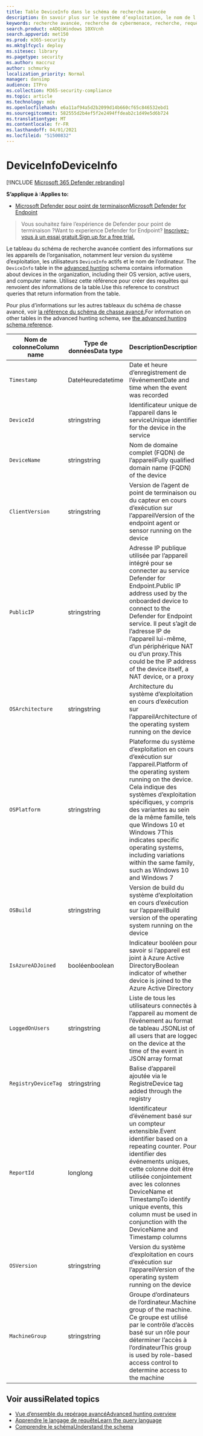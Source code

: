 ```yaml
---
title: Table DeviceInfo dans le schéma de recherche avancée
description: En savoir plus sur le système d’exploitation, le nom de l’ordinateur et d’autres informations sur l’appareil dans la table DeviceInfo du schéma de recherche avancée
keywords: recherche avancée, recherche de cybermenace, recherche, requête, télémétrie, référence de schéma, kusto, table, colonne, type de données, description, deviceinfo, appareil, système d’exploitation, plateforme, utilisateurs, DeviceInfo
search.product: eADQiWindows 10XVcnh
search.appverid: met150
ms.prod: m365-security
ms.mktglfcycl: deploy
ms.sitesec: library
ms.pagetype: security
ms.author: maccruz
author: schmurky
localization_priority: Normal
manager: dansimp
audience: ITPro
ms.collection: M365-security-compliance
ms.topic: article
ms.technology: mde
ms.openlocfilehash: e6a11af94a5d2b2099d14b660cf65c846532ebd1
ms.sourcegitcommit: 582555d2b4ef5f2e2494ffdeab2c1d49e5d6b724
ms.translationtype: MT
ms.contentlocale: fr-FR
ms.lasthandoff: 04/01/2021
ms.locfileid: "51500832"
---
```

# <a name="deviceinfo"></a><span data-ttu-id="ad884-104">DeviceInfo</span><span class="sxs-lookup"><span data-stu-id="ad884-104">DeviceInfo</span></span>

[!INCLUDE [Microsoft 365 Defender rebranding](../../includes/microsoft-defender.md)]

<span data-ttu-id="ad884-105">**S’applique à :**</span><span class="sxs-lookup"><span data-stu-id="ad884-105">**Applies to:**</span></span>
- [<span data-ttu-id="ad884-106">Microsoft Defender pour point de terminaison</span><span class="sxs-lookup"><span data-stu-id="ad884-106">Microsoft Defender for Endpoint</span></span>](https://go.microsoft.com/fwlink/p/?linkid=2154037)


><span data-ttu-id="ad884-107">Vous souhaitez faire l’expérience de Defender pour point de terminaison ?</span><span class="sxs-lookup"><span data-stu-id="ad884-107">Want to experience Defender for Endpoint?</span></span> [<span data-ttu-id="ad884-108">Inscrivez-vous à un essai gratuit.</span><span class="sxs-lookup"><span data-stu-id="ad884-108">Sign up for a free trial.</span></span>](https://www.microsoft.com/microsoft-365/windows/microsoft-defender-atp?ocid=docs-wdatp-advancedhuntingref-abovefoldlink)

<span data-ttu-id="ad884-109">Le tableau du schéma de recherche avancée contient des informations sur les appareils de l’organisation, notamment leur version du système d’exploitation, les utilisateurs `DeviceInfo` actifs et le nom de l’ordinateur. [](advanced-hunting-overview.md)</span><span class="sxs-lookup"><span data-stu-id="ad884-109">The `DeviceInfo` table in the [advanced hunting](advanced-hunting-overview.md) schema contains information about devices in the organization, including their OS version, active users, and computer name.</span></span> <span data-ttu-id="ad884-110">Utilisez cette référence pour créer des requêtes qui renvoient des informations de la table.</span><span class="sxs-lookup"><span data-stu-id="ad884-110">Use this reference to construct queries that return information from the table.</span></span>

<span data-ttu-id="ad884-111">Pour plus d’informations sur les autres tableaux du schéma de chasse avancé, voir [la référence du schéma de chasse avancé.](advanced-hunting-schema-reference.md)</span><span class="sxs-lookup"><span data-stu-id="ad884-111">For information on other tables in the advanced hunting schema, see [the advanced hunting schema reference](advanced-hunting-schema-reference.md).</span></span>

| <span data-ttu-id="ad884-112">Nom de colonne</span><span class="sxs-lookup"><span data-stu-id="ad884-112">Column name</span></span> | <span data-ttu-id="ad884-113">Type de données</span><span class="sxs-lookup"><span data-stu-id="ad884-113">Data type</span></span> | <span data-ttu-id="ad884-114">Description</span><span class="sxs-lookup"><span data-stu-id="ad884-114">Description</span></span> |
|-------------|-----------|-------------|
| `Timestamp` | <span data-ttu-id="ad884-115">DateHeure</span><span class="sxs-lookup"><span data-stu-id="ad884-115">datetime</span></span> | <span data-ttu-id="ad884-116">Date et heure d’enregistrement de l’événement</span><span class="sxs-lookup"><span data-stu-id="ad884-116">Date and time when the event was recorded</span></span> |
| `DeviceId` | <span data-ttu-id="ad884-117">string</span><span class="sxs-lookup"><span data-stu-id="ad884-117">string</span></span> | <span data-ttu-id="ad884-118">Identificateur unique de l’appareil dans le service</span><span class="sxs-lookup"><span data-stu-id="ad884-118">Unique identifier for the device in the service</span></span> |
| `DeviceName` | <span data-ttu-id="ad884-119">string</span><span class="sxs-lookup"><span data-stu-id="ad884-119">string</span></span> | <span data-ttu-id="ad884-120">Nom de domaine complet (FQDN) de l’appareil</span><span class="sxs-lookup"><span data-stu-id="ad884-120">Fully qualified domain name (FQDN) of the device</span></span> |
| `ClientVersion` | <span data-ttu-id="ad884-121">string</span><span class="sxs-lookup"><span data-stu-id="ad884-121">string</span></span> | <span data-ttu-id="ad884-122">Version de l’agent de point de terminaison ou du capteur en cours d’exécution sur l’appareil</span><span class="sxs-lookup"><span data-stu-id="ad884-122">Version of the endpoint agent or sensor running on the device</span></span> |
| `PublicIP` | <span data-ttu-id="ad884-123">string</span><span class="sxs-lookup"><span data-stu-id="ad884-123">string</span></span> | <span data-ttu-id="ad884-124">Adresse IP publique utilisée par l’appareil intégré pour se connecter au service Defender for Endpoint.</span><span class="sxs-lookup"><span data-stu-id="ad884-124">Public IP address used by the onboarded device to connect to the Defender for Endpoint service.</span></span> <span data-ttu-id="ad884-125">Il peut s’agit de l’adresse IP de l’appareil lui-même, d’un périphérique NAT ou d’un proxy.</span><span class="sxs-lookup"><span data-stu-id="ad884-125">This could be the IP address of the device itself, a NAT device, or a proxy</span></span> |
| `OSArchitecture` | <span data-ttu-id="ad884-126">string</span><span class="sxs-lookup"><span data-stu-id="ad884-126">string</span></span> | <span data-ttu-id="ad884-127">Architecture du système d’exploitation en cours d’exécution sur l’appareil</span><span class="sxs-lookup"><span data-stu-id="ad884-127">Architecture of the operating system running on the device</span></span> |
| `OSPlatform` | <span data-ttu-id="ad884-128">string</span><span class="sxs-lookup"><span data-stu-id="ad884-128">string</span></span> | <span data-ttu-id="ad884-129">Plateforme du système d’exploitation en cours d’exécution sur l’appareil.</span><span class="sxs-lookup"><span data-stu-id="ad884-129">Platform of the operating system running on the device.</span></span> <span data-ttu-id="ad884-130">Cela indique des systèmes d’exploitation spécifiques, y compris des variantes au sein de la même famille, tels que Windows 10 et Windows 7</span><span class="sxs-lookup"><span data-stu-id="ad884-130">This indicates specific operating systems, including variations within the same family, such as Windows 10 and Windows 7</span></span> |
| `OSBuild` | <span data-ttu-id="ad884-131">string</span><span class="sxs-lookup"><span data-stu-id="ad884-131">string</span></span> | <span data-ttu-id="ad884-132">Version de build du système d’exploitation en cours d’exécution sur l’appareil</span><span class="sxs-lookup"><span data-stu-id="ad884-132">Build version of the operating system running on the device</span></span> |
| `IsAzureADJoined` | <span data-ttu-id="ad884-133">booléen</span><span class="sxs-lookup"><span data-stu-id="ad884-133">boolean</span></span> | <span data-ttu-id="ad884-134">Indicateur booléen pour savoir si l’appareil est joint à Azure Active Directory</span><span class="sxs-lookup"><span data-stu-id="ad884-134">Boolean indicator of whether device is joined to the Azure Active Directory</span></span> |
| `LoggedOnUsers` | <span data-ttu-id="ad884-135">string</span><span class="sxs-lookup"><span data-stu-id="ad884-135">string</span></span> | <span data-ttu-id="ad884-136">Liste de tous les utilisateurs connectés à l’appareil au moment de l’événement au format de tableau JSON</span><span class="sxs-lookup"><span data-stu-id="ad884-136">List of all users that are logged on the device at the time of the event in JSON array format</span></span> |
| `RegistryDeviceTag` | <span data-ttu-id="ad884-137">string</span><span class="sxs-lookup"><span data-stu-id="ad884-137">string</span></span> | <span data-ttu-id="ad884-138">Balise d’appareil ajoutée via le Registre</span><span class="sxs-lookup"><span data-stu-id="ad884-138">Device tag added through the registry</span></span> |
| `ReportId` | <span data-ttu-id="ad884-139">long</span><span class="sxs-lookup"><span data-stu-id="ad884-139">long</span></span> | <span data-ttu-id="ad884-140">Identificateur d’événement basé sur un compteur extensible.</span><span class="sxs-lookup"><span data-stu-id="ad884-140">Event identifier based on a repeating counter.</span></span> <span data-ttu-id="ad884-141">Pour identifier des événements uniques, cette colonne doit être utilisée conjointement avec les colonnes DeviceName et Timestamp</span><span class="sxs-lookup"><span data-stu-id="ad884-141">To identify unique events, this column must be used in conjunction with the DeviceName and Timestamp columns</span></span> |
| `OSVersion` | <span data-ttu-id="ad884-142">string</span><span class="sxs-lookup"><span data-stu-id="ad884-142">string</span></span> | <span data-ttu-id="ad884-143">Version du système d’exploitation en cours d’exécution sur l’appareil</span><span class="sxs-lookup"><span data-stu-id="ad884-143">Version of the operating system running on the device</span></span> |
| `MachineGroup` | <span data-ttu-id="ad884-144">string</span><span class="sxs-lookup"><span data-stu-id="ad884-144">string</span></span> | <span data-ttu-id="ad884-145">Groupe d’ordinateurs de l’ordinateur.</span><span class="sxs-lookup"><span data-stu-id="ad884-145">Machine group of the machine.</span></span> <span data-ttu-id="ad884-146">Ce groupe est utilisé par le contrôle d’accès basé sur un rôle pour déterminer l’accès à l’ordinateur</span><span class="sxs-lookup"><span data-stu-id="ad884-146">This group is used by role-based access control to determine access to the machine</span></span> |

## <a name="related-topics"></a><span data-ttu-id="ad884-147">Voir aussi</span><span class="sxs-lookup"><span data-stu-id="ad884-147">Related topics</span></span>
- [<span data-ttu-id="ad884-148">Vue d’ensemble du repérage avancé</span><span class="sxs-lookup"><span data-stu-id="ad884-148">Advanced hunting overview</span></span>](advanced-hunting-overview.md)
- [<span data-ttu-id="ad884-149">Apprendre le langage de requête</span><span class="sxs-lookup"><span data-stu-id="ad884-149">Learn the query language</span></span>](advanced-hunting-query-language.md)
- [<span data-ttu-id="ad884-150">Comprendre le schéma</span><span class="sxs-lookup"><span data-stu-id="ad884-150">Understand the schema</span></span>](advanced-hunting-schema-reference.md)
